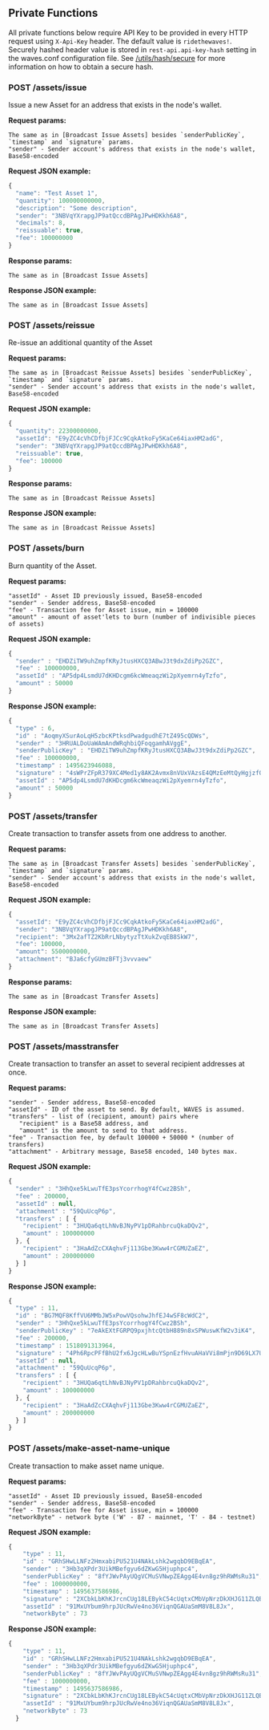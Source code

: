 ## Private Functions

All private functions below require API Key to be provided in every HTTP request using `X-Api-Key` header. The default value is `ridethewaves!`. Securely hashed header value is stored in `rest-api.api-key-hash` setting in the waves.conf configuration file. See [/utils/hash/secure](https://github.com/wavesplatform/Waves/wiki/Waves-Node-REST-API#post-utilshashsecure) for more information on how to obtain a secure hash.

### POST /assets/issue

Issue a new Asset for an address that exists in the node's wallet.

**Request params:**

    The same as in [Broadcast Issue Assets] besides `senderPublicKey`, `timestamp` and `signature` params.
    "sender" - Sender account's address that exists in the node's wallet, Base58-encoded

**Request JSON example:**

```js
{
  "name": "Test Asset 1",
  "quantity": 100000000000,
  "description": "Some description",
  "sender": "3NBVqYXrapgJP9atQccdBPAgJPwHDKkh6A8",
  "decimals": 8,
  "reissuable": true,
  "fee": 100000000
}
```

**Response params:**

```
The same as in [Broadcast Issue Assets]
```

**Response JSON example:**

```
The same as in [Broadcast Issue Assets]
```

### POST /assets/reissue

Re-issue an additional quantity of the Asset

**Request params:**

    The same as in [Broadcast Reissue Assets] besides `senderPublicKey`, `timestamp` and `signature` params.
    "sender" - Sender account's address that exists in the node's wallet, Base58-encoded

**Request JSON example:**

```js
{
  "quantity": 22300000000,
  "assetId": "E9yZC4cVhCDfbjFJCc9CqkAtkoFy5KaCe64iaxHM2adG",
  "sender": "3NBVqYXrapgJP9atQccdBPAgJPwHDKkh6A8",
  "reissuable": true,
  "fee": 100000
}
```

**Response params:**

```
The same as in [Broadcast Reissue Assets]
```

**Response JSON example:**

```
The same as in [Broadcast Reissue Assets]
```

### POST /assets/burn

Burn quantity of the Asset.

**Request params:**

```
"assetId" - Asset ID previously issued, Base58-encoded
"sender" - Sender address, Base58-encoded
"fee" - Transaction fee for Asset issue, min = 100000
"amount" - amount of asset'lets to burn (number of indivisible pieces of assets)
```

**Request JSON example:**

```js
{
  "sender" : "EHDZiTW9uhZmpfKRyJtusHXCQ3ABwJ3t9dxZdiPp2GZC",
  "fee" : 100000000,
  "assetId" : "AP5dp4LsmdU7dKHDcgm6kcWmeaqzWi2pXyemrn4yTzfo",
  "amount" : 50000
}
```

**Response JSON example:**

```js
{
  "type" : 6,
  "id" : "AoqmyXSurAoLqH5zbcKPtksdPwadgudhE7tZ495cQDWs",
  "sender" : "3HRUALDoUaWAmAndWRqhbiQFoqgamhAVggE",
  "senderPublicKey" : "EHDZiTW9uhZmpfKRyJtusHXCQ3ABwJ3t9dxZdiPp2GZC",
  "fee" : 100000000,
  "timestamp" : 1495623946088,
  "signature" : "4sWPrZFpR379XC4Med1y8AK2Avmx8nVUxVAzsE4QMzEeMtQyHgjzfQsi2Y5VY7diCqMAzohy9ZSTP3yfiB3QPQMd",
  "assetId" : "AP5dp4LsmdU7dKHDcgm6kcWmeaqzWi2pXyemrn4yTzfo",
  "amount" : 50000
}
```

### POST /assets/transfer

Create transaction to transfer assets from one address to another.

**Request params:**

    The same as in [Broadcast Transfer Assets] besides `senderPublicKey`, `timestamp` and `signature` params.
    "sender" - Sender account's address that exists in the node's wallet, Base58-encoded

**Request JSON example:**

```js
{
  "assetId": "E9yZC4cVhCDfbjFJCc9CqkAtkoFy5KaCe64iaxHM2adG",
  "sender": "3NBVqYXrapgJP9atQccdBPAgJPwHDKkh6A8",
  "recipient": "3Mx2afTZ2KbRrLNbytyzTtXukZvqEB8SkW7",
  "fee": 100000,
  "amount": 5500000000,
  "attachment": "BJa6cfyGUmzBFTj3vvvaew"
}
```

**Response params:**

```
The same as in [Broadcast Transfer Assets]
```

**Response JSON example:**

```
The same as in [Broadcast Transfer Assets]
```

### POST /assets/masstransfer

Create transaction to transfer an asset to several recipient addresses at once.

**Request params:**

```
"sender" - Sender address, Base58-encoded
"assetId" - ID of the asset to send. By default, WAVES is assumed.
"transfers" - list of (recipient, amount) pairs where
   "recipient" is a Base58 address, and
   "amount" is the amount to send to that address.
"fee" - Transaction fee, by default 100000 + 50000 * (number of transfers)
"attachment" - Arbitrary message, Base58 encoded, 140 bytes max.
```

**Request JSON example:**

```js
{
  "sender" : "3HhQxe5kLwuTfE3psYcorrhogY4fCwz2BSh",
  "fee" : 200000,
  "assetId" : null,
  "attachment" : "59QuUcqP6p",
  "transfers" : [ {
    "recipient" : "3HUQa6qtLhNvBJNyPV1pDRahbrcuQkaDQv2",
    "amount" : 100000000
  }, {
    "recipient" : "3HaAdZcCXAqhvFj113Gbe3Kww4rCGMUZaEZ",
    "amount" : 200000000
  } ]
}
```

**Response JSON example:**

```js
{
  "type" : 11,
  "id" : "BG7MQF8KffVU6MMbJW5xPowVQsohwJhfEJ4wSF8cWdC2",
  "sender" : "3HhQxe5kLwuTfE3psYcorrhogY4fCwz2BSh",
  "senderPublicKey" : "7eAkEXtFGRPQ9pxjhtcQtbH889n8xSPWuswKfW2v3iK4",
  "fee" : 200000,
  "timestamp" : 1518091313964,
  "signature" : "4Ph6RpcPFfBhU2fx6JgcHLwBuYSpnEzfHvuAHaVVi8mPjn9D69LX7UaCtBEGjtaTJ7uBwhF38nc7wMEZDL4rYLDV",
  "assetId" : null,
  "attachment" : "59QuUcqP6p",
  "transfers" : [ {
    "recipient" : "3HUQa6qtLhNvBJNyPV1pDRahbrcuQkaDQv2",
    "amount" : 100000000
  }, {
    "recipient" : "3HaAdZcCXAqhvFj113Gbe3Kww4rCGMUZaEZ",
    "amount" : 200000000
  } ]
}
```

### POST /assets/make-asset-name-unique

Create transaction to make asset name unique.

**Request params:**

```
"assetId" - Asset ID previously issued, Base58-encoded
"sender" - Sender address, Base58-encoded
"fee" - Transaction fee for Asset issue, min = 100000
"networkByte" - network byte ('W' - 87 - mainnet, 'T' - 84 - testnet)
```

**Request JSON example:**

```js
{
    "type" : 11,
    "id" : "GRhSHwLLNFz2HmxabiPU521U4NAkLshk2wgqbD9EBqEA",
    "sender" : "3Hb3qXPdr3UikMBefgyu6dZKwG5Hjuphpc4",
    "senderPublicKey" : "8fYJWvPAyUQgVCMuSVNwpZEAgg4E4vn8gz9hRWMsRu31",
    "fee" : 1000000000,
    "timestamp" : 1495637586986,
    "signature" : "2XCbkLbKhKJrcnCUg18LEBykC54cUqtxCMbVpNrzDkXHJG11ZLQB9vSz2Ha8r4hCqgFPRAvvoo4zFecv27v4DCB3",
    "assetId" : "91MxUYbum9hrpJUcRwVe4no36ViqnQGAUaSmM8V8L8Jx",
    "networkByte" : 73
```

**Response JSON example:**

```js
{
    "type" : 11,
    "id" : "GRhSHwLLNFz2HmxabiPU521U4NAkLshk2wgqbD9EBqEA",
    "sender" : "3Hb3qXPdr3UikMBefgyu6dZKwG5Hjuphpc4",
    "senderPublicKey" : "8fYJWvPAyUQgVCMuSVNwpZEAgg4E4vn8gz9hRWMsRu31",
    "fee" : 1000000000,
    "timestamp" : 1495637586986,
    "signature" : "2XCbkLbKhKJrcnCUg18LEBykC54cUqtxCMbVpNrzDkXHJG11ZLQB9vSz2Ha8r4hCqgFPRAvvoo4zFecv27v4DCB3",
    "assetId" : "91MxUYbum9hrpJUcRwVe4no36ViqnQGAUaSmM8V8L8Jx",
    "networkByte" : 73
  }
```



